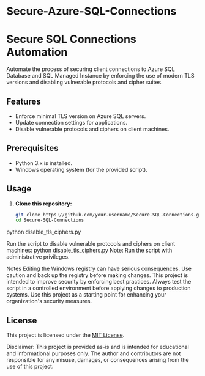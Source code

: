 # Secure-Azure-SQL-Connections

# Secure SQL Connections Automation

Automate the process of securing client connections to Azure SQL Database and SQL Managed Instance by enforcing the use of modern TLS versions and disabling vulnerable protocols and cipher suites.

## Features

- Enforce minimal TLS version on Azure SQL servers.
- Update connection settings for applications.
- Disable vulnerable protocols and ciphers on client machines.

## Prerequisites

- Python 3.x is installed.
- Windows operating system (for the provided script).

## Usage

1. **Clone this repository:**

   ```bash
   git clone https://github.com/your-username/Secure-SQL-Connections.git
   cd Secure-SQL-Connections

python disable_tls_ciphers.py

Run the script to disable vulnerable protocols and ciphers on client machines:
python disable_tls_ciphers.py
Note: Run the script with administrative privileges.

Notes
Editing the Windows registry can have serious consequences. Use caution and back up the registry before making changes.
This project is intended to improve security by enforcing best practices.
Always test the script in a controlled environment before applying changes to production systems.
Use this project as a starting point for enhancing your organization's security measures.

## License
This project is licensed under the [MIT License](LICENSE).

Disclaimer: This project is provided as-is and is intended for educational and informational purposes only. The author and contributors are not responsible for any misuse, damages, or consequences arising from the use of this project.



